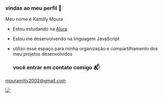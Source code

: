### vindas ao meu perfil 🖤

Meu nome é Kamilly Moura

- Estou estudando na [Alura](https://www.alura.com.br)
- Estou me desenvolvendo na linguagem JavaScript
- utilizo esse espaço para minha organização e compartilhamento dos meu projetos desenvolvidos

  ### você entrar em contato comigo 📬

mouramilly2002@gmail.com

![](https://media.tenor.com/sQ22bx1hRIMAAAAM/anne-with-an-e-anne.gif)
